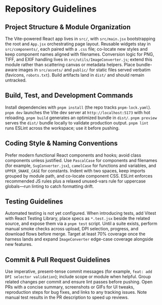 # Repository Guidelines

## Project Structure & Module Organization
The Vite-powered React app lives in `src/`, with `src/main.jsx` bootstrapping the root and `App.jsx` orchestrating page layout. Reusable widgets stay in `src/components/`, each paired with a `.css` file; co-locate new styles and keep component names aligned with filenames. Conversion logic for PNG, TIFF, and EXIF handling lives in `src/utils/ImageConverter.js`; extend this module rather than scattering canvas or metadata helpers. Place bundle-aware images in `src/assets/` and `public/` for static files served verbatim (favicons, `robots.txt`). Build artifacts land in `dist/` and should remain untracked.

## Build, Test, and Development Commands
Install dependencies with `pnpm install` (the repo tracks `pnpm-lock.yaml`). `pnpm dev` launches the Vite dev server at `http://localhost:5173` with hot reloading. `pnpm build` generates an optimized bundle in `dist/`. `pnpm preview` serves the `dist/` bundle locally to validate production output. `pnpm lint` runs ESLint across the workspace; use it before pushing.

## Coding Style & Naming Conventions
Prefer modern functional React components and hooks; avoid class components unless justified. Use `PascalCase` for components and filenames (for example, `SvgConverter.jsx`), `camelCase` for functions and variables, and `UPPER_SNAKE_CASE` for constants. Indent with two spaces, keep imports grouped by module path, and co-locate component CSS. ESLint enforces recommended JS rules plus a relaxed unused-vars rule for uppercase globals—run linting to catch formatting drift.

## Testing Guidelines
Automated testing is not yet configured. When introducing tests, add Vitest with React Testing Library, place specs as `*.test.jsx` beside the related source, and expose them via a `pnpm test` script. Until a suite exists, perform manual smoke checks across upload, DPI selection, progress, and download flows before merge. Target at least 70% coverage once the harness lands and expand `ImageConverter` edge-case coverage alongside new features.

## Commit & Pull Request Guidelines
Use imperative, present-tense commit messages (for example, `feat: add DPI selector validation`); include scope or module when helpful. Group related changes per commit and ensure lint passes before pushing. Open PRs with a concise summary, screenshots or GIFs for UI tweaks, reproduction steps for bug fixes, and links to any tracking issues. Note manual test results in the PR description to speed up reviews.
